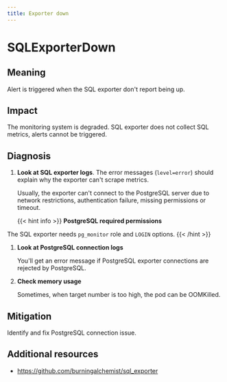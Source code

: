 ```yaml
---
title: Exporter down
---
```


# SQLExporterDown

## Meaning

Alert is triggered when the SQL exporter don't report being up.

## Impact

The monitoring system is degraded. SQL exporter does not collect SQL metrics, alerts cannot be triggered.

## Diagnosis

1. **Look at SQL exporter logs**. The error messages (`level=error`) should explain why the exporter can't scrape metrics.

    Usually, the exporter can't connect to the PostgreSQL server due to network restrictions, authentication failure, missing permissions or timeout.

    {{< hint info >}}
**PostgreSQL required permissions**

The SQL exporter needs `pg_monitor` role and `LOGIN` options.
    {{< /hint >}}

1. **Look at PostgreSQL connection logs**

    You'll get an error message if PostgreSQL exporter connections are rejected by PostgreSQL.

1. **Check memory usage**

    Sometimes, when target number is too high, the pod can be OOMKilled.

## Mitigation

Identify and fix PostgreSQL connection issue.

## Additional resources

- <https://github.com/burningalchemist/sql_exporter>
